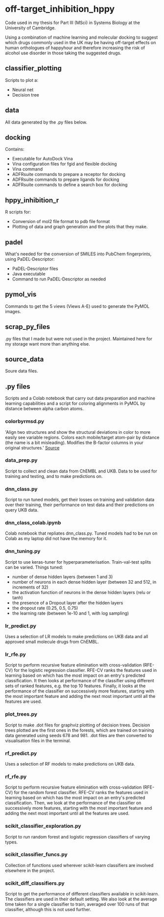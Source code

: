 # off-target_inhibition_hppy
Code used in my thesis for Part III (MSci) in Systems Biology at the University of Cambridge.

Using a combination of machine learning and molecular docking to suggest which drugs commonly used in the UK may be having off-target effects on human orthologues of happyhour and therefore increasing the risk of alcohol use disorder in those taking the suggested drugs. 

## classifier_plotting
Scripts to plot a:
* Neural net
* Decision tree
## data
All data generated by the .py files below. 
## docking
Contains:
* Executable for AutoDock Vina
* Vina configuration files for fgid and flexible docking
* Vina command 
* ADFRsuite commands to prepare a receptor for docking
* ADFRsuite commands to prepare ligands for docking
* ADFRsuite commands to define a search box for docking
## hppy_inhibition_r
R scripts for:
* Conversion of mol2 file format to pdb file format
* Plotting of data and graph generation
and the plots that they make.
## padel
What's needed for the conversion of SMILES into PubChem fingerprints, using PaDEL-Descriptor:
* PaDEL-Descriptor files
* Java executable
* Command to run PaDEL-Descriptor as needed
## pymol_vis
Commands to get the 5 views (Views A-E) used to generate the PyMOL images. 
## scrap_py_files
.py files that I made but were not used in the project. Maintained here for my storage want more than anything else.
## source_data
Soure data files.
## .py files
Scripts and a Colab notebook that carry out data preparation and machine learning capabilities and a script for coloring alignments in PyMOL by distance between alpha carbon atoms.
### colorbyrmsd.py
'Align two structures and show the structural deviations in color to more easily see variable regions. Colors each mobile/target atom-pair by distance (the name is a bit misleading). Modifies the B-factor columns in your original structures.'
[Source](http://pymolwiki.org/index.php/ColorByRMSD)
### data_prep.py
Script to collect and clean data from ChEMBL and UKB. Data to be used for training and testing, and to make predictions on.
### dnn_class.py
Script to run tuned models, get their losses on training and validation data over their training, their performance on test data and their predictions on query UKB data.
### dnn_class_colab.ipynb
Colab notebook that repliates dnn_class.py. Tuned models had to be run on Colab as my laptop did not have the memory for it.
### dnn_tuning.py
Script to use keras-tuner for hyperparameterisation. Train-val-test splits can be varied.
Things tuned:
* number of dense hidden layers (between 1 and 3)
* number of neurons in each dense hidden layer (between 32 and 512, in increments of 32)
* the activation function of neurons in the dense hidden layers (relu or tanh)
* the presence of a Dropout layer after the hidden layers
* the dropout rate (0.25, 0.5, 0.75)
* the learning rate (between 1e-10 and 1, with log sampling)
### lr_predict.py
Uses a selection of LR models to make predictions on UKB data and all approved small molecule drugs from ChEMBL.
### lr_rfe.py
Script to perform recursive feature elimination with cross-validation (RFE-CV) for the logistic regression classifier. RFE-CV ranks the features used in learning based on which has the most impact on an entry's predicted classification. It then looks at performance of the classifier using different sets of ranked features, e.g. the top 10 features. Finally, it looks at the performance of the classifier on successively more features, starting with the most important feature and adding the next most important until all the features are used.
### plot_trees.py
Script to make .dot files for graphviz plotting of decision trees. Decision trees plotted are the first ones in the forests, which are trained on training data generated using seeds 678 and 981. .dot files are then converted to visualisation files in the terminal.
### rf_predict.py 
Uses a selection of RF models to make predictions on UKB data.
### rf_rfe.py
Script to perform recursive feature elimination with cross-validation (RFE-CV) for the random forest classifier. RFE-CV ranks the features used in learning based on which has the most impact on an entry's predicted classification. Then, we look at the performance of the classifier on successively more features, starting with the most important feature and adding the next most important until all the features are used.
### scikit_classifier_exploration.py
Script to run random forest and logistic regression classifiers of varying types. 
### scikit_classifier_funcs.py
Collection of functions used wherever scikit-learn classifiers are involved elsewhere in the project.
### scikit_diff_classifiers.py
Script to get the performance of different classifiers available in scikit-learn. The classifiers are used in their default setting. We also look at the average time taken for a single classifier to train, averaged over 100 runs of that classifier, although this is not used further.

